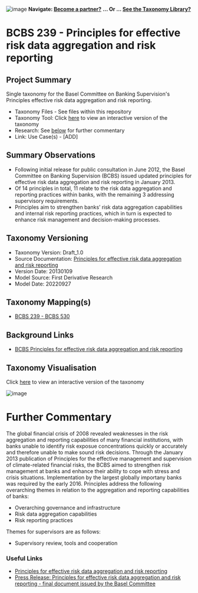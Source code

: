 ![image](https://user-images.githubusercontent.com/112073913/188821900-0c411acf-fbdd-4163-adc9-3ba4e2be78df.png)
**Navigate: [Become a partner?](https://github.com/OS-SFT/06-COLLABORATORS-PARTNERS)**
**... Or ... [See the Taxonomy Library?](https://github.com/orgs/OS-SFT/projects/2)**

# BCBS 239 - Principles for effective risk data aggregation and risk reporting

## Project Summary

Single taxonomy for the Basel Committee on Banking Supervision's Principles effective risk data aggregation and risk reporting.

- Taxonomy Files - See files within this repository
- Taxonomy Tool: Click [here](https://os-sft.solidatus.com/viewer/share/XQm5mCkq2XNeNowASLsFbeLkEXUdKdGH) to view an interactive version of the taxonomy
- Research: See [below](https://github.com/OS-SFT/Taxonomy-Mappings-Library/tree/main/Single%20Taxonomies/BCBS%20239%20-%20Risk%20Data%20Aggregation#further-commentary) for further commentary
- Link: Use Case(s) - [ADD]

## Summary Observations

- Following initial release for public consultation in June 2012, the Basel Committee on Banking Supervision (BCBS) issued updated principles for effective risk data aggregation and risk reporting in January 2013.
- Of 14 principles in total, 11 relate to the risk data aggregation and reporting practices within banks, with the remaining 3 addressing supervisory requirements. 
- Principles aim to strengthen banks’ risk data aggregation capabilities and internal risk reporting practices, which in turn is expected to enhance risk management and decision-making processes.

## Taxonomy Versioning

- Taxonomy Version: Draft_1.0
- Source Documentation: [Principles for effective risk data aggregation and risk reporting](https://www.bis.org/publ/bcbs239.pdf)
- Version Date: 20130109
- Model Source: First Derivative Research
- Model Date: 20220927

## Taxonomy Mapping(s)

- [BCBS 239 - BCBS 530](https://github.com/OS-SFT/Taxonomy-Mappings-Library/tree/main/Taxonomy%20Mappings%20-%20Double/BCBS%20239%20-%20BCBS%20530)

## Background Links

- [BCBS Principles for effective risk data aggregation and risk reporting](https://www.bis.org/publ/bcbs239.htm)

## Taxonomy Visualisation

Click [here](https://os-sft.solidatus.com/viewer/share/XQm5mCkq2XNeNowASLsFbeLkEXUdKdGH) to view an interactive version of the taxonomy

![image](https://github.com/OS-SFT/Taxonomy-Mappings-Library/assets/112079442/5e48cc8d-829f-4b55-a692-b563a94e17fd)

# Further Commentary

The global financial crisis of 2008 revealed weaknesses in the risk aggregation and reporting capabilities of many financial institutions, with banks unable to identify risk exposue concentrations quickly or accurately and therefore unable to make sound risk decisions. Through the January 2013 publication of Principles for the effective management and supervision of climate-related financial risks, the BCBS aimed to strengthen risk management at banks and enhance their ability to cope with stress and crisis situations. Implementation by the largest globally importany banks was required by the early 2016. Principles address the following overarching themes in relation to the aggregation and reporting capabilities of banks:
- Overarching governance and infrastructure
- Risk data aggregation capabilities
- Risk reporting practices

Themes for supervisors are as follows:
- Supervisory review, tools and cooperation

### Useful Links

- [Principles for effective risk data aggregation and risk reporting](https://www.bis.org/publ/bcbs239.pdf)
- [Press Release: Principles for effective risk data aggregation and risk reporting - final document issued by the Basel Committee](https://www.bis.org/press/p130109.htm)
